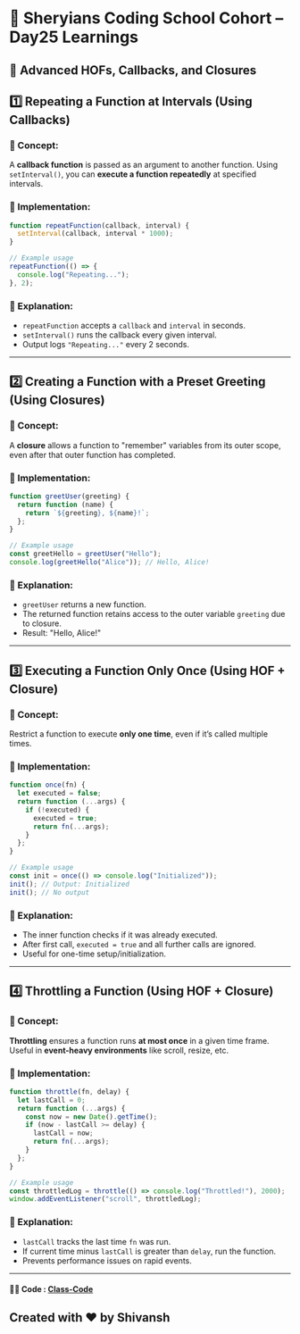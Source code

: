 # 🦁 Sheryians Coding School Cohort – Day25 Learnings



## 📘 Advanced HOFs, Callbacks, and Closures


## 1️⃣ Repeating a Function at Intervals (Using Callbacks)

### 🔹 Concept:

A **callback function** is passed as an argument to another function.
Using `setInterval()`, you can **execute a function repeatedly** at specified intervals.

### 🔧 Implementation:

```js
function repeatFunction(callback, interval) {
  setInterval(callback, interval * 1000);
}

// Example usage
repeatFunction(() => {
  console.log("Repeating...");
}, 2);
```

### 📌 Explanation:

* `repeatFunction` accepts a `callback` and `interval` in seconds.
* `setInterval()` runs the callback every given interval.
* Output logs `"Repeating..."` every 2 seconds.

---

## 2️⃣ Creating a Function with a Preset Greeting (Using Closures)

### 🔹 Concept:

A **closure** allows a function to "remember" variables from its outer scope, even after that outer function has completed.

### 🔧 Implementation:

```js
function greetUser(greeting) {
  return function (name) {
    return `${greeting}, ${name}!`;
  };
}

// Example usage
const greetHello = greetUser("Hello");
console.log(greetHello("Alice")); // Hello, Alice!
```

### 📌 Explanation:

* `greetUser` returns a new function.
* The returned function retains access to the outer variable `greeting` due to closure.
* Result: "Hello, Alice!"

---

## 3️⃣ Executing a Function Only Once (Using HOF + Closure)

### 🔹 Concept:

Restrict a function to execute **only one time**, even if it’s called multiple times.

### 🔧 Implementation:

```js
function once(fn) {
  let executed = false;
  return function (...args) {
    if (!executed) {
      executed = true;
      return fn(...args);
    }
  };
}

// Example usage
const init = once(() => console.log("Initialized"));
init(); // Output: Initialized
init(); // No output
```

### 📌 Explanation:

* The inner function checks if it was already executed.
* After first call, `executed = true` and all further calls are ignored.
* Useful for one-time setup/initialization.

---

## 4️⃣ Throttling a Function (Using HOF + Closure)

### 🔹 Concept:

**Throttling** ensures a function runs **at most once** in a given time frame.
Useful in **event-heavy environments** like scroll, resize, etc.

### 🔧 Implementation:

```js
function throttle(fn, delay) {
  let lastCall = 0;
  return function (...args) {
    const now = new Date().getTime();
    if (now - lastCall >= delay) {
      lastCall = now;
      return fn(...args);
    }
  };
}

// Example usage
const throttledLog = throttle(() => console.log("Throttled!"), 2000);
window.addEventListener("scroll", throttledLog);
```

### 📌 Explanation:

* `lastCall` tracks the last time `fn` was run.
* If current time minus `lastCall` is greater than `delay`, run the function.
* Prevents performance issues on rapid events.

---



#### 🧑‍💻 Code : [Class-Code](/Day25/script.js)

## Created with ❤️ by Shivansh